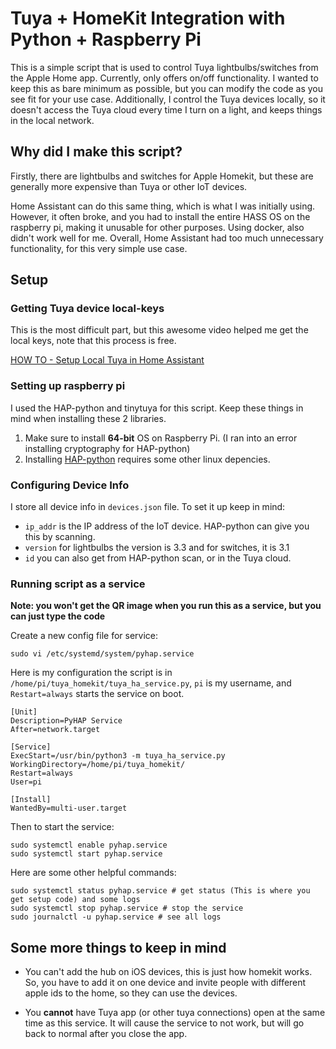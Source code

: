 # Tuya + HomeKit Integration with Python + Raspberry Pi

This is a simple script that is used to control Tuya lightbulbs/switches from the Apple Home app. Currently, only offers on/off functionality. I wanted to keep this as bare minimum as possible, but you can modify the code as you see fit for your use case. Additionally, I control the Tuya devices locally, so it doesn't access the Tuya cloud every time I turn on a light, and keeps things in the local network.

## Why did I make this script?

Firstly, there are lightbulbs and switches for Apple Homekit, but these are generally more expensive than Tuya or other IoT devices.

Home Assistant can do this same thing, which is what I was initially using. However, it often broke, and you had to install the entire HASS OS on the raspberry pi, making it unusable for other purposes. Using docker, also didn't work well for me. Overall, Home Assistant had too much unnecessary functionality, for this very simple use case.

## Setup

### Getting Tuya device local-keys

This is the most difficult part, but this awesome video helped me get the local keys, note that this process is free.

[HOW TO - Setup Local Tuya in Home Assistant](https://www.youtube.com/watch?v=vq2L9c5hDfQ)

### Setting up raspberry pi

I used the HAP-python and tinytuya for this script. Keep these things in mind when installing these 2 libraries.

1. Make sure to install __64-bit__ OS on Raspberry Pi. (I ran into an error installing cryptography for HAP-python)
2. Installing [HAP-python](https://github.com/ikalchev/HAP-python) requires some other linux depencies. 

### Configuring Device Info

I store all device info in `devices.json` file. To set it up keep in mind:

- `ip_addr` is the IP address of the IoT device. HAP-python can give you this by scanning.
- `version` for lightbulbs the version is 3.3 and for switches, it is 3.1
- `id` you can also get from HAP-python scan, or in the Tuya cloud.

### Running script as a service

__Note: you won't get the QR image when you run this as a service, but you can just type the code__

Create a new config file for service:

```
sudo vi /etc/systemd/system/pyhap.service
```

Here is my configuration the script is in `/home/pi/tuya_homekit/tuya_ha_service.py`, `pi` is my username, and `Restart=always` starts the service on boot.

```
[Unit]
Description=PyHAP Service
After=network.target

[Service]
ExecStart=/usr/bin/python3 -m tuya_ha_service.py 
WorkingDirectory=/home/pi/tuya_homekit/
Restart=always
User=pi

[Install]
WantedBy=multi-user.target
```

Then to start the service:

```
sudo systemctl enable pyhap.service
sudo systemctl start pyhap.service
```

Here are some other helpful commands:

```
sudo systemctl status pyhap.service # get status (This is where you get setup code) and some logs
sudo systemctl stop pyhap.service # stop the service
sudo journalctl -u pyhap.service # see all logs
```

## Some more things to keep in mind

- You can't add the hub on iOS devices, this is just how homekit works. So, you have to add it on one device and invite people with different apple ids to the home, so they can use the devices.

- You __cannot__ have Tuya app (or other tuya connections) open at the same time as this service. It will cause the service to not work, but will go back to normal after you close the app.
